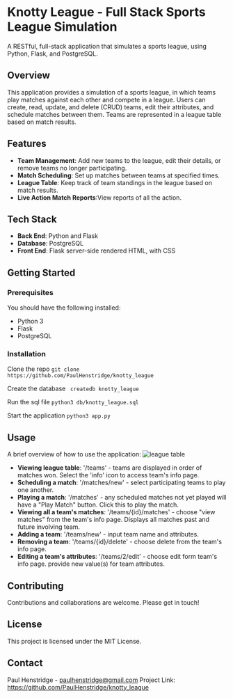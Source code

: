 # Knotty League - Full Stack Sports League Simulation

A RESTful, full-stack application that simulates a sports league, using Python, Flask, and PostgreSQL.

## Overview

This application provides a simulation of a sports league, in which teams play matches against each other and compete in a league. Users can create, read, update, and delete (CRUD) teams, edit their attributes, and schedule matches between them. Teams are represented in a league table based on match results.

## Features

- **Team Management**: Add new teams to the league, edit their details, or remove teams no longer participating.
- **Match Scheduling**: Set up matches between teams at specified times.
- **League Table**: Keep track of team standings in the league based on match results.
- **Live Action Match Reports**:View reports of all the action.

## Tech Stack

- **Back End**: Python and Flask
- **Database**: PostgreSQL
- **Front End**: Flask server-side rendered HTML, with CSS

## Getting Started

### Prerequisites

You should have the following installed:

- Python 3
- Flask
- PostgreSQL

### Installation

Clone the repo
```git clone https://github.com/PaulHenstridge/knotty_league```

Create the database
``` createdb knotty_league```

Run the sql file
```python3 db/knotty_league.sql```

Start the application
```python3 app.py```

## Usage

A brief overview of how to use the application:
![league table](/static/images/Screenshot1.png)

- **Viewing league table**: '/teams' - teams are displayed in order of matches won. Select the 'info' icon to access team's info page.
- **Scheduling a match**: '/matches/new' - select participating teams to play one another.
- **Playing a match**: '/matches' - any scheduled matches not yet played will have a "Play Match" button.   Click this to play the match.
- **Viewing all a team's matches**: '/teams/{id}/matches' - choose "view matches" from the team's info page.  Displays all matches past and future involving team.
- **Adding a team**: '/teams/new' - input team name and attributes.
- **Removing a team**: '/teams/{id}/delete' - choose delete from the team's info page.
- **Editing a team's attributes**: '/teams/2/edit' - choose edit form team's info page. provide new value(s) for team attributes.

## Contributing

Contributions and collaborations are welcome. Please get in touch!

## License

This project is licensed under the MIT License.

## Contact

Paul Henstridge - paulhenstridge@gmail.com
Project Link: https://github.com/PaulHenstridge/knotty_league





